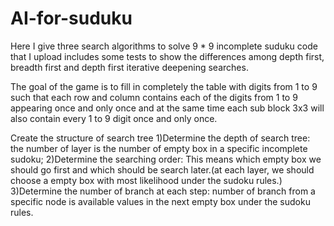 # AI-for-suduku
Here I give three search algorithms to solve 9 * 9 incomplete suduku
code that I upload includes some tests to show the differences among depth first, breadth first and depth first iterative deepening searches.

The goal of the game is to fill in completely the table with digits from 1 to 9 such that each row and column contains each of the digits from 1 to 9 appearing once and only once and at the same time each sub block 3x3 will also contain every 1 to 9 digit once and only once.

Create the structure of search tree
1)Determine the depth of search tree:
the number of layer is the number of empty box in a specific incomplete sudoku; 
2)Determine the searching order:
This means which empty box we should go first and which should be search later.(at each layer, we should choose a empty box with most likelihood under the sudoku rules.)
3)Determine the number of branch at each step:
number of branch from a specific node is available values in the next empty box under the sudoku rules.
